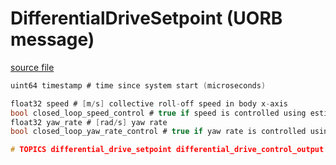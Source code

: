 # DifferentialDriveSetpoint (UORB message)



[source file](https://github.com/PX4/PX4-Autopilot/blob/release/1.15/msg/DifferentialDriveSetpoint.msg)

```c
uint64 timestamp # time since system start (microseconds)

float32 speed # [m/s] collective roll-off speed in body x-axis
bool closed_loop_speed_control # true if speed is controlled using estimator feedback, false if direct feed-forward
float32 yaw_rate # [rad/s] yaw rate
bool closed_loop_yaw_rate_control # true if yaw rate is controlled using gyroscope feedback, false if direct feed-forward

# TOPICS differential_drive_setpoint differential_drive_control_output

```
